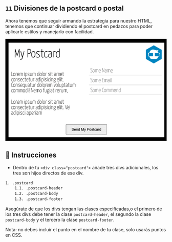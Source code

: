 ## `11` Divisiones de la postcard o postal

Ahora tenemos que seguir armando la estrategia para nuestro HTML, tenemos que continuar dividiendo el postcard en pedazos para poder aplicarle estilos y manejarlo con facilidad.

![Postcard Divisions](../../assets/11-postcard-divisions.gif?raw=true)

## 📝 Instrucciones 

- Dentro de tu `<div class="postcard">` añade tres divs adicionales, los tres son hijos directos de ese div.

```txt
1. .postcard
    1.1. .postcard-header
    1.2. .postcard-body
    1.3. .postcard-footer
```

Asegúrate de que los divs tengan las clases especificadas,o el primero de los tres divs debe tener la clase `postcard-header`, el segundo la clase `postcard-body` y el tercero la clase `postcard-footer`.

Nota: no debes incluir el punto en el nombre de tu clase, solo usarás puntos en CSS.
